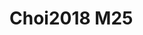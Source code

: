 <a name="material" />

# Choi2018 M25
<script type="application/ld+json">
  {
    "@context": "https://schema.org/",
    "@type": "ChemicalSubstance",
    "http://purl.org/dc/terms/conformsTo":
      {
        "@type": "CreativeWork",
        "@id": "https://bioschemas.org/profiles/ChemicalSubstance/0.4-RELEASE/"
      },
    "@id": "https://egonw.github.io/nanowiki/nanowiki536.html#material",
    "name": "Choi2018 M25",
    "sameAs: "http://127.0.0.1/mediawiki/index.php/Special:URIResolver/Choi2018_M25"
  }
</script>

